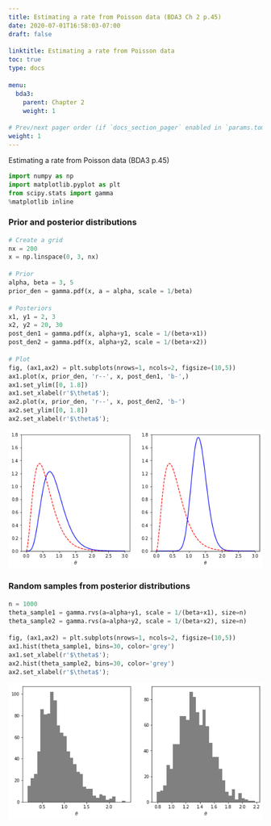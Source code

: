 ```yaml
---
title: Estimating a rate from Poisson data (BDA3 Ch 2 p.45)
date: 2020-07-01T16:58:03-07:00
draft: false

linktitle: Estimating a rate from Poisson data
toc: true
type: docs

menu:
  bda3:
    parent: Chapter 2
    weight: 1

# Prev/next pager order (if `docs_section_pager` enabled in `params.toml`)
weight: 1
---
```


Estimating a rate from Poisson data (BDA3 p.45)


```python
import numpy as np
import matplotlib.pyplot as plt
from scipy.stats import gamma
%matplotlib inline
```

### Prior and posterior distributions


```python
# Create a grid
nx = 200
x = np.linspace(0, 3, nx)

# Prior
alpha, beta = 3, 5
prior_den = gamma.pdf(x, a = alpha, scale = 1/beta)

# Posteriors
x1, y1 = 2, 3
x2, y2 = 20, 30
post_den1 = gamma.pdf(x, alpha+y1, scale = 1/(beta+x1))
post_den2 = gamma.pdf(x, alpha+y2, scale = 1/(beta+x2))

# Plot
fig, (ax1,ax2) = plt.subplots(nrows=1, ncols=2, figsize=(10,5))
ax1.plot(x, prior_den, 'r--', x, post_den1, 'b-',)
ax1.set_ylim([0, 1.8])
ax1.set_xlabel(r'$\theta$');
ax2.plot(x, prior_den, 'r--', x, post_den2, 'b-')
ax2.set_ylim([0, 1.8])
ax2.set_xlabel(r'$\theta$');

```


![png](./Estimate_asthma_mortality_rate_3_0.png)


### Random samples from posterior distributions


```python
n = 1000
theta_sample1 = gamma.rvs(a=alpha+y1, scale = 1/(beta+x1), size=n)
theta_sample2 = gamma.rvs(a=alpha+y2, scale = 1/(beta+x2), size=n)

fig, (ax1,ax2) = plt.subplots(nrows=1, ncols=2, figsize=(10,5))
ax1.hist(theta_sample1, bins=30, color='grey')
ax1.set_xlabel(r'$\theta$');
ax2.hist(theta_sample2, bins=30, color='grey')
ax2.set_xlabel(r'$\theta$');
```


![png](./Estimate_asthma_mortality_rate_5_0.png)


